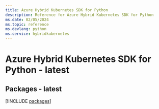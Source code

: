 ```yaml
---
title: Azure Hybrid Kubernetes SDK for Python
description: Reference for Azure Hybrid Kubernetes SDK for Python
ms.date: 02/05/2024
ms.topic: reference
ms.devlang: python
ms.service: hybridkubernetes
---
```

# Azure Hybrid Kubernetes SDK for Python - latest
## Packages - latest
[!INCLUDE [packages](hybrid-kubernetes-index.md)]